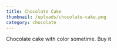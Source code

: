 ```yaml
---
title: Chocolate Cake
thumbnail: /uploads/chocolate-cake.png
category: chocolate
---
```

Chocolate cake with color sometime. Buy it